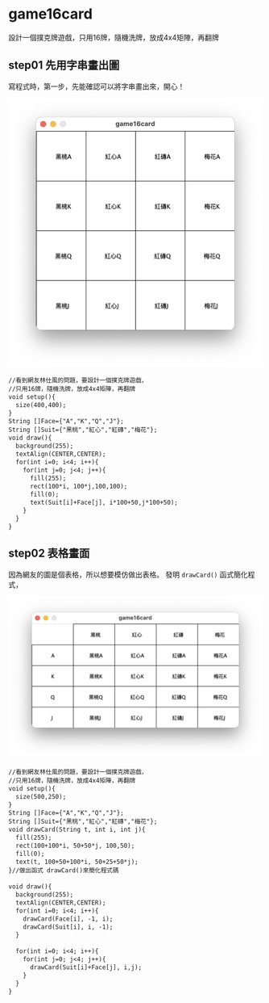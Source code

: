 # game16card
設計一個撲克牌遊戲，只用16牌，隨機洗牌，放成4x4矩陣，再翻牌

## step01 先用字串畫出圖

寫程式時，第一步，先能確認可以將字串畫出來，開心！

![step01.png](figure/step01.png)

```processing
//看到網友林仕風的問題，要設計一個撲克牌遊戲，
//只用16牌，隨機洗牌，放成4x4矩陣，再翻牌
void setup(){
  size(400,400);
}
String []Face={"A","K","Q","J"};
String []Suit={"黑桃","紅心","紅磚","梅花"};
void draw(){
  background(255);
  textAlign(CENTER,CENTER);
  for(int i=0; i<4; i++){
    for(int j=0; j<4; j++){
      fill(255);
      rect(100*i, 100*j,100,100);
      fill(0);
      text(Suit[i]+Face[j], i*100+50,j*100+50);
    }
  }
}
```

## step02 表格畫面
因為網友的圖是個表格，所以想要模仿做出表格。
發明 `drawCard()` 函式簡化程式，


![step02.png](figure/step02.png)

```processing
//看到網友林仕風的問題，要設計一個撲克牌遊戲，
//只用16牌，隨機洗牌，放成4x4矩陣，再翻牌
void setup(){
  size(500,250);
}
String []Face={"A","K","Q","J"};
String []Suit={"黑桃","紅心","紅磚","梅花"};
void drawCard(String t, int i, int j){
  fill(255);
  rect(100+100*i, 50+50*j, 100,50);
  fill(0);
  text(t, 100+50+100*i, 50+25+50*j);
}//做出函式 drawCard()來簡化程式碼

void draw(){
  background(255);
  textAlign(CENTER,CENTER);
  for(int i=0; i<4; i++){
    drawCard(Face[i], -1, i);
    drawCard(Suit[i], i, -1);
  }
  
  for(int i=0; i<4; i++){
    for(int j=0; j<4; j++){
      drawCard(Suit[i]+Face[j], i,j);
    }
  }
}
```
